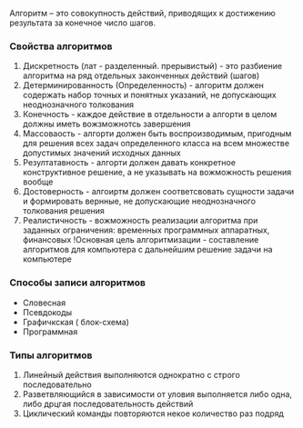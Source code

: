 Алгоритм – это совокупность действий, приводящих к достижению результата за конечное число шагов.

### Свойства алгоритмов
1) Дискретность (лат - разделенный. прерывистый) - это разбиение алгоритма на ряд отдельных законченных действий (шагов)
2) Детерминированность (Определенность) - алгоритм должен содержать набор точных и понятных указаний, не допускающих неоднозначного толкования
3) Конечность - каждое действие в отдельности а алгорти в целом должны иметь вожзможнотсь завершения
4) Массоваость - алгорти должен быть воспроизводимым, пригодным для решения всех задач определенного класса на всем множестве допустимых значений исходных данных
5) Резултатавность - алгорти должен давать конкретное конструктивное решение, а не указывать на вожможность решения вообще
6) Достоверность - алгоиртм должен соответсвовать сущности задачи и формировать вернные, не допускающие неоднозначного толкования решения
7) Реалистичность - вожможность реализации алгоритма при заданных ограничения: временных программных аппаратных, финансовых
   !Основная цель алгоритмизации - составление алгоритмов для компьютера с дальнейшим решение задачи на компьютере 
### Способы записи алгоритмов
   + Словесная
   + Псевдокоды
   + Графичкская ( блок-схема)
   + Программная
### Типы алгоритмов
1) Линейный
   действия выполняются однократно с строго последовательно
2) Разветвляющийся
   в зависимости от уловия выполняется либо одна, либо дрцгая последовательность действий
3) Циклический
   команды повторяются некое количество раз подряд
   